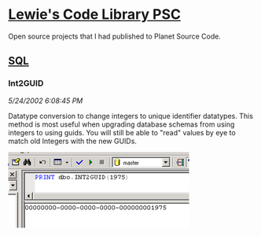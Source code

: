 # [Lewie's Code Library PSC](../../README.md)

Open source projects that I had published to Planet Source Code.

## [SQL](../README.md)

### Int2GUID

*5/24/2002 6:08:45 PM*

Datatype conversion to change integers to unique identifier datatypes. This method is most useful when upgrading database schemas from using integers to using guids. You will still be able to "read" values by eye to match old Integers with the new GUIDs.

![Screenshot of Int2GUID](./screenshot.gif)



